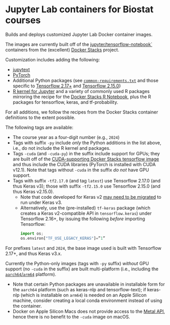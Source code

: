 # Jupyter Lab containers for Biostat courses

Builds and deploys customized Jupyter Lab Docker container images.

The images are currently built off of the [jupyter/tensorflow-notebook`](https://jupyter-docker-stacks.readthedocs.io/en/latest/using/selecting.html#jupyter-tensorflow-notebook) containers from the (excellent) [Docker Stacks](https://jupyter-docker-stacks.readthedocs.io/) project.

Customization includes adding the following:
- [jupytext](https://jupytext.readthedocs.io/)
- [PyTorch](https://pytorch.org)
- Additional Python packages (see [`common-requirements.txt`](common-requirements.txt) and those specific to [Tensorflow 2.17+](requirements.tf-2.17.0.txt) and [Tensorflow 2.15.0](requirements.tf-2.15.0.txt))
- [R kernel for Jupyter](https://irkernel.github.io) and a variety of commonly used R packages mirroring the recipe for the [Docker Stacks R Notebook](https://jupyter-docker-stacks.readthedocs.io/en/latest/using/selecting.html#jupyter-r-notebook), plus the R packages for tensorflow, keras, and tf-probability.

For all additions, we follow the recipes from the Docker Stacks container definitions to the extent possible.  

The following tags are available:
- The course year as a four-digit number (e.g., `2024`)
- Tags with suffix `-py` include _only_ the Python additions in the list above, i.e., do not include the R kernel and packages.
- Tags `-cuda` (and `-cuda-py`) in the suffix include support for GPUs; they are built off of the [CUDA-supporting Docker Stacks tensorflow image](https://jupyter-docker-stacks.readthedocs.io/en/latest/using/selecting.html#cuda-enabled-variant) and thus include the CUDA libraries (PyTorch is installed with CUDA v12.1). Note that tags without `-cuda` in the suffix _do not_ have GPU support.
- Tags with suffix `-tf2.17.0` (and tag `latest`) use Tensorflow 2.17.0 (and thus Keras v3); those with suffix `-tf2.15.0` use Tensorflow 2.15.0 (and thus Keras v2.15.0).
    * Note that code developed for Keras v2 [may need to be migrated](https://keras.io/guides/migrating_to_keras_3/) to run under Keras v3.
    * Alternatively, use the (pre-installed) `tf-keras` package (which creates a Keras v2-compatible API in `tensorflow.keras`) under Tensorflow 2.16+, by issuing the following _before_ importing Tensorflow:
      ```python
      import os;
      os.environ["TF_USE_LEGACY_KERAS"]=”1”
      ```

For prefixes `latest` and `2024`, the base image used is built with Tensorflow 2.17+, and thus Keras v3.x.

Currently the Python-only images (tags with `-py` suffix) _without_ GPU support (no `-cuda` in the suffix) are built multi-platform (i.e., including the [`aarch64`/`arm64`](https://en.wikipedia.org/wiki/AArch64) platform).
- Note that certain Python packages are unavailable in installable form for the `aarch64` platform (such as keras-nlp and tensorflow-text); if keras-nlp (which is installable on `arm64`) is needed on an Apple Silicon machine, consider creating a local conda environment instead of using the container.
- Docker on Apple Silicon Macs does not provide access to the [Metal API](https://developer.apple.com/metal/), hence there is no benefit to the `-cuda` image on macOS.